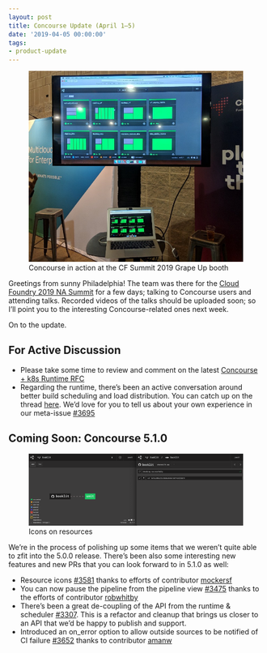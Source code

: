 ```yaml
---
layout: post
title: Concourse Update (April 1–5)
date: '2019-04-05 00:00:00'
tags:
- product-update
---
```


<figure class="kg-card kg-image-card kg-card-hascaption"><img src="assets/images/downloaded_images/Concourse-Update--April-1-5-/1-nZQ4xbWXguDpNQzLEkcJcA.jpeg" class="kg-image" alt loading="lazy"><figcaption>Concourse in action at the CF Summit 2019 Grape Up booth</figcaption></figure>

Greetings from sunny Philadelphia! The team was there for the [Cloud Foundry 2019 NA Summit](https://www.cloudfoundry.org/event/nasummit2019/) for a few days; talking to Concourse users and attending talks. Recorded videos of the talks should be uploaded soon; so I’ll point you to the interesting Concourse-related ones next week.

On to the update.

## For Active Discussion

- Please take some time to review and comment on the latest [Concourse + k8s Runtime RFC](https://github.com/topherbullock/rfcs/blob/e4a80f902bc835b2d528a7550b427bfa83a5660d/008-k8s-runtime/proposal.md)
- Regarding the runtime, there’s been an active conversation around better build scheduling and load distribution. You can catch up on the thread [here](https://github.com/concourse/concourse/issues/2928). We’d love for you to tell us about your own experience in our meta-issue [#3695](https://github.com/concourse/concourse/issues/3695)

## Coming Soon: Concourse 5.1.0
<figure class="kg-card kg-image-card kg-card-hascaption"><img src="assets/images/downloaded_images/Concourse-Update--April-1-5-/1-dEssJTEo9_VnNszNDUj6gQ.png" class="kg-image" alt loading="lazy"><figcaption>Icons on resources</figcaption></figure>

We’re in the process of polishing up some items that we weren’t quite able to zfit into the 5.0.0 release. There’s been also some interesting new features and new PRs that you can look forward to in 5.1.0 as well:

- Resource icons [#3581](https://github.com/concourse/concourse/pull/3581) thanks to efforts of contributor [mockersf](https://github.com/mockersf)
- You can now pause the pipeline from the pipeline view [#3475](https://github.com/concourse/concourse/pull/3475) thanks to the efforts of contributor [robwhitby](https://github.com/robwhitby)
- There’s been a great de-coupling of the API from the runtime & scheduler [#3307](https://github.com/concourse/concourse/pull/3307). This is a refactor and cleanup that brings us closer to an API that we’d be happy to publish and support.
- Introduced an on\_error option to allow outside sources to be notified of CI failure [#3652](https://github.com/concourse/concourse/pull/3652) thanks to contributor [amanw](https://github.com/amanw)
